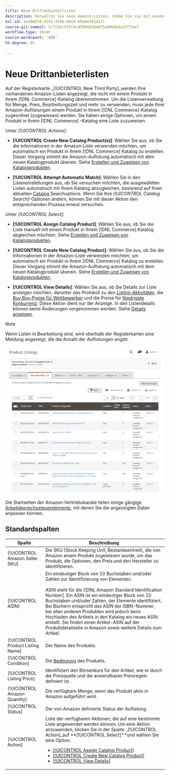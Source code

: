 ```yaml
---
title: Neue Drittanbieterlisten
description: Verwalten Sie neue Amazon-Listen, indem Sie sie mit einem Produkt in Ihrem Commerce-Katalog abgleichen.
exl-id: ace9d334-d1d1-4f4b-88c8-60a9e7d1d17c
source-git-commit: 2c753ec5f6f4cd509e61b4875e09e9a1a2577ee7
workflow-type: tm+mt
source-wordcount: '458'
ht-degree: 0%

---
```


# Neue Drittanbieterlisten

Auf der Registerkarte _[!UICONTROL New Third Party]_werden Ihre vorhandenen Amazon-Listen angezeigt, die nicht mit einem Produkt in Ihrem [!DNL Commerce]-Katalog übereinstimmen. Um die Listenverwaltung für Menge, Preis, Bearbeitungszeit und mehr zu verwenden, muss jede Ihrer Amazon-Auflistungen einem Produkt in Ihrem [!DNL Commerce]-Katalog zugeordnet (zugewiesen) werden. Sie haben einige Optionen, um einem Produkt in Ihrem [!DNL Commerce] -Katalog eine Liste zuzuweisen.

Unter _[!UICONTROL Actions]_:

- **[!UICONTROL Create New Catalog Product(s)]**: Wählen Sie aus, ob Sie die Informationen in der Amazon-Liste verwenden möchten, um automatisch ein Produkt in Ihrem  [!DNL Commerce] Katalog zu erstellen. Dieser Vorgang stimmt die Amazon-Auflistung automatisch mit dem neuen Katalogprodukt überein. Siehe [Erstellen und Zuweisen von Katalogprodukten](./creating-assigning-catalog-products.md).

- **[!UICONTROL Attempt Automatic Match]**: Wählen Sie in den Listeneinstellungen aus, ob Sie versuchen möchten, die ausgewählten Listen automatisch mit Ihrem Katalog abzugleichen, basierend auf Ihren aktuellen  [Catalog ](./catalog-search.md) Searchoptions. Wenn Sie Ihre _[!UICONTROL Catalog Search]_-Optionen ändern, können Sie mit dieser Aktion den entsprechenden Prozess erneut versuchen.

Unter _[!UICONTROL Select]_:

- **[!UICONTROL Assign Catalog Product]**: Wählen Sie aus, ob Sie die Liste manuell mit einem Produkt in Ihrem  [!DNL Commerce] Katalog abgleichen möchten. Siehe [Erstellen und Zuweisen von Katalogprodukten](./creating-assigning-catalog-products.md).

- **[!UICONTROL Create New Catalog Product]**: Wählen Sie aus, ob Sie die Informationen in der Amazon-Liste verwenden möchten, um automatisch ein Produkt in Ihrem  [!DNL Commerce] Katalog zu erstellen. Dieser Vorgang stimmt die Amazon-Auflistung automatisch mit dem neuen Katalogprodukt überein. Siehe [Erstellen und Zuweisen von Katalogprodukten](./creating-assigning-catalog-products.md).

- **[!UICONTROL View Details]**: Wählen Sie aus, ob Sie Details zur Liste anzeigen möchten, darunter das Protokoll zu den  [Listing-Aktivitäten](./product-listing-details.md#listing-activity-log), die  [Buy Box-Preise für Wettbewerber](./product-listing-details.md#buy-box-competitor-pricing) und die Preise für  [Niedrigste Konkurrenz](./product-listing-details.md#lowest-competitor-pricing). Diese Aktion dient nur der Anzeige. In den Listendetails können keine Änderungen vorgenommen werden. Siehe [Details anzeigen](./product-listing-details.md).

>[!NOTE]
>
>Wenn Listen in Bearbeitung sind, wird oberhalb der Registerkarten eine Meldung angezeigt, die die Anzahl der Auflistungen angibt.

![Neue Drittanbieterlisten](assets/amazon-listings-new-third-party.png)

Die Startseiten der Amazon-Vertriebskanäle teilen einige gängige [Arbeitsbereichssteuerelemente](./workspace-controls.md), mit denen Sie die angezeigten Daten anpassen können.

## Standardspalten

| Spalte | Beschreibung |
|---|---|
| [!UICONTROL Amazon Seller SKU] | Die SKU (Stock Keeping Unit, Bestandseinheit), die von Amazon einem Produkt zugewiesen wurde, um das Produkt, die Optionen, den Preis und den Hersteller zu identifizieren. |
| [!UICONTROL ASIN] | Ein eindeutiger Block von 10 Buchstaben und/oder Zahlen zur Identifizierung von Elementen.<br><br>ASIN steht für die  [!DNL Amazon Standard Identification Number]. Ein ASIN ist ein eindeutiger Block von 10 Buchstaben und/oder Zahlen, der Elemente identifiziert. Bei Büchern entspricht das ASIN der ISBN-Nummer, bei allen anderen Produkten wird jedoch beim Hochladen des Artikels in den Katalog ein neues ASIN erstellt. Sie finden einen Artikel-ASIN auf der Produktdetailseite in Amazon sowie weitere Details zum Artikel. |
| [!UICONTROL Product Listing Name] | Der Name des Produkts. |
| [!UICONTROL Condition] | Die [Bedingung](./product-listing-condition.md) des Produkts. |
| [!UICONTROL Listing Price] | Identifiziert den Börsenkurs für den Artikel, wie er durch die Preisquelle und die anwendbaren Preisregeln definiert ist. |
| [!UICONTROL Amazon Quantity] | Die verfügbare Menge, wenn das Produkt aktiv in Amazon aufgeführt wird. |
| [!UICONTROL Status] | Der von Amazon definierte Status der Auflistung. |
| [!UICONTROL Action] | Liste der verfügbaren Aktionen, die auf eine bestimmte Liste angewendet werden können. Um eine Aktion anzuwenden, klicken Sie in der Spalte _[!UICONTROL Action]_auf **[!UICONTROL Select]**und wählen Sie eine Option:<ul><li>[[!UICONTROL Assign Catalog Product]](./creating-assigning-catalog-products.md)</li><li>[[!UICONTROL Create New Catalog Product]](./creating-assigning-catalog-products.md)</li><li>[[!UICONTROL View Details]](./product-listing-details.md)</li></ul> |
